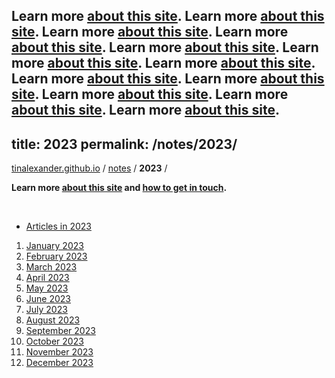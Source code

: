 **Learn more [about this site](https://tinalexander.github.io/notes/).** 
**Learn more [about this site](https://tinalexander.github.io/notes/).** 
**Learn more [about this site](https://tinalexander.github.io/notes/).** 
**Learn more [about this site](https://tinalexander.github.io/notes/).** 
**Learn more [about this site](https://tinalexander.github.io/notes/).** 
**Learn more [about this site](https://tinalexander.github.io/notes/).** 
**Learn more [about this site](https://tinalexander.github.io/notes/).** 
**Learn more [about this site](https://tinalexander.github.io/notes/).** 
**Learn more [about this site](https://tinalexander.github.io/notes/).** 
**Learn more [about this site](https://tinalexander.github.io/notes/).** 
**Learn more [about this site](https://tinalexander.github.io/notes/).** 
**Learn more [about this site](https://tinalexander.github.io/notes/).** 
---
title: 2023
permalink: /notes/2023/
---

[tinalexander.github.io](https://tinalexander.github.io/) / [notes](https://tinalexander.github.io/notes/) / **2023** /

**Learn more [about this site](https://tinalexander.github.io/notes/) and [how to get in touch](https://github.com/tinalexander#about-me).** 

<br>

- [Articles in 2023](https://tinalexander.github.io/notes/2023/articles)

1. [January 2023](https://tinalexander.github.io/notes/2023/01)
2. [February 2023](https://tinalexander.github.io/notes/2023/02)
3. [March 2023](https://tinalexander.github.io/notes/2023/03)
4. [April 2023](https://tinalexander.github.io/notes/2023/04)
5. [May 2023](https://tinalexander.github.io/notes/2023/05)
6. [June 2023](https://tinalexander.github.io/notes/2023/06)
7. [July 2023](https://tinalexander.github.io/notes/2023/07)
8. [August 2023](https://tinalexander.github.io/notes/2023/08)
9. [September 2023](https://tinalexander.github.io/notes/2023/09)
10. [October 2023](https://tinalexander.github.io/notes/2023/10)
11. [November 2023](https://tinalexander.github.io/notes/2023/11)
12. [December 2023](https://tinalexander.github.io/notes/2023/12)